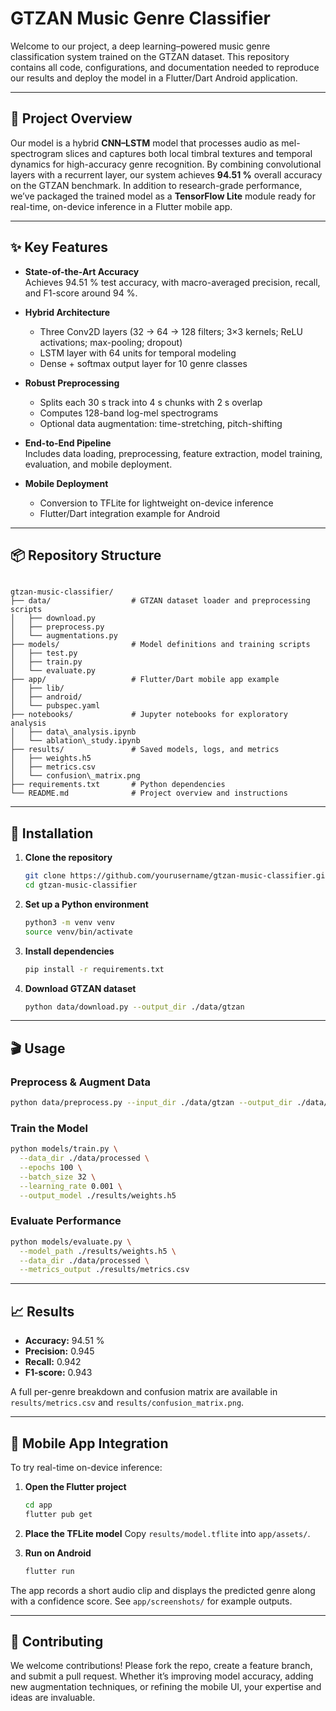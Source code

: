 # GTZAN Music Genre Classifier

Welcome to our project, a deep learning–powered music genre classification system trained on the GTZAN dataset. This repository contains all code, configurations, and documentation needed to reproduce our results and deploy the model in a Flutter/Dart Android application.

---

## 🚀 Project Overview

Our model is a hybrid **CNN–LSTM** model that processes audio as mel-spectrogram slices and captures both local timbral textures and temporal dynamics for high-accuracy genre recognition. By combining convolutional layers with a recurrent layer, our system achieves **94.51 %** overall accuracy on the GTZAN benchmark. In addition to research-grade performance, we’ve packaged the trained model as a **TensorFlow Lite** module ready for real-time, on-device inference in a Flutter mobile app.

---

## ✨ Key Features

- **State-of-the-Art Accuracy**  
  Achieves 94.51 % test accuracy, with macro-averaged precision, recall, and F1-score around 94 %.

- **Hybrid Architecture**  
  - Three Conv2D layers (32 → 64 → 128 filters; 3×3 kernels; ReLU activations; max-pooling; dropout)  
  - LSTM layer with 64 units for temporal modeling  
  - Dense + softmax output layer for 10 genre classes

- **Robust Preprocessing**  
  - Splits each 30 s track into 4 s chunks with 2 s overlap  
  - Computes 128-band log-mel spectrograms  
  - Optional data augmentation: time-stretching, pitch-shifting

- **End-to-End Pipeline**  
  Includes data loading, preprocessing, feature extraction, model training, evaluation, and mobile deployment.

- **Mobile Deployment**  
  - Conversion to TFLite for lightweight on-device inference  
  - Flutter/Dart integration example for Android

---

## 📦 Repository Structure

```

gtzan-music-classifier/
├── data/                  # GTZAN dataset loader and preprocessing scripts
│   ├── download.py
│   ├── preprocess.py
│   └── augmentations.py
├── models/                # Model definitions and training scripts
│   ├── test.py
│   ├── train.py
│   └── evaluate.py
├── app/                   # Flutter/Dart mobile app example
│   ├── lib/
│   ├── android/
│   └── pubspec.yaml
├── notebooks/             # Jupyter notebooks for exploratory analysis
│   ├── data\_analysis.ipynb
│   └── ablation\_study.ipynb
├── results/               # Saved models, logs, and metrics
│   ├── weights.h5
│   ├── metrics.csv
│   └── confusion\_matrix.png
├── requirements.txt       # Python dependencies
└── README.md              # Project overview and instructions

````

---

## 🔧 Installation

1. **Clone the repository**  
   ```bash
   git clone https://github.com/yourusername/gtzan-music-classifier.git
   cd gtzan-music-classifier

2. **Set up a Python environment**

   ```bash
   python3 -m venv venv
   source venv/bin/activate

3. **Install dependencies**

   ```bash
   pip install -r requirements.txt

4. **Download GTZAN dataset**

   ```bash
   python data/download.py --output_dir ./data/gtzan
   ```

---

## 🎬 Usage

### Preprocess & Augment Data

```bash
python data/preprocess.py --input_dir ./data/gtzan --output_dir ./data/processed
```

### Train the Model

```bash
python models/train.py \
  --data_dir ./data/processed \
  --epochs 100 \
  --batch_size 32 \
  --learning_rate 0.001 \
  --output_model ./results/weights.h5
```

### Evaluate Performance

```bash
python models/evaluate.py \
  --model_path ./results/weights.h5 \
  --data_dir ./data/processed \
  --metrics_output ./results/metrics.csv
```

---

## 📈 Results

* **Accuracy:** 94.51 %
* **Precision:** 0.945
* **Recall:** 0.942
* **F1-score:** 0.943

A full per-genre breakdown and confusion matrix are available in `results/metrics.csv` and `results/confusion_matrix.png`.

---

## 📱 Mobile App Integration

To try real-time on-device inference:

1. **Open the Flutter project**

   ```bash
   cd app
   flutter pub get
   ```

2. **Place the TFLite model**
   Copy `results/model.tflite` into `app/assets/`.

3. **Run on Android**

   ```bash
   flutter run
   ```

The app records a short audio clip and displays the predicted genre along with a confidence score. See `app/screenshots/` for example outputs.

---

## 🤝 Contributing

We welcome contributions! Please fork the repo, create a feature branch, and submit a pull request. Whether it’s improving model accuracy, adding new augmentation techniques, or refining the mobile UI, your expertise and ideas are invaluable.
